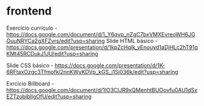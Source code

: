 # frontend

Exercício currículo - https://docs.google.com/document/d/1_Y6qvp_nZgC7bxVMXEvreoWH6JGOuuNRYCa2gXFZvrs/edit?usp=sharing
Slide HTML básico - https://docs.google.com/presentation/d/1kpZcHqlk_vEnouyd1aDjHLc2hT91qKMt45RCDukJ1JU/edit?usp=sharing

Slide CSS básico - https://docs.google.com/presentation/d/1K-6RFtaxOzgc3Tfmofkl2nnKWyKDVp_kGS_i1Sj036k/edit?usp=sharing

Exrcício Billboard - https://docs.google.com/document/d/1lO3CIJR9xQMenhtBUOovfu0AU1dSxEZTzobjblIgOfU/edit?usp=sharing
